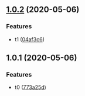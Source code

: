 ## [1.0.2](https://github.com/HuaTsai/ChangeLogTest/compare/1.0.1...1.0.2) (2020-05-06)


### Features

* t1 ([04af3c6](https://github.com/HuaTsai/ChangeLogTest/commit/04af3c65ef763ece051945894eec2d331a068c07))



## 1.0.1 (2020-05-06)


### Features

* t0 ([773a25d](https://github.com/HuaTsai/ChangeLogTest/commit/773a25d6d4d7e5b3604e1686b8ecf38b9be042f3))



